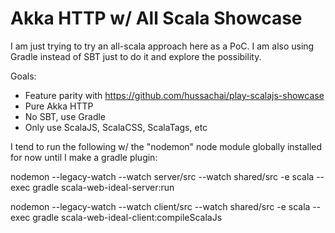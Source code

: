 # Akka HTTP w/ All Scala Showcase

I am just trying to try an all-scala approach here as a PoC. I am also using Gradle instead of SBT just to do it and explore the possibility.

Goals:

* Feature parity with https://github.com/hussachai/play-scalajs-showcase
* Pure Akka HTTP
* No SBT, use Gradle
* Only use ScalaJS, ScalaCSS, ScalaTags, etc

I tend to run the following w/ the "nodemon" node module globally installed for now until I make a gradle plugin:

nodemon --legacy-watch --watch server/src --watch shared/src -e scala --exec gradle scala-web-ideal-server:run

nodemon --legacy-watch --watch client/src --watch shared/src -e scala --exec gradle scala-web-ideal-client:compileScalaJs